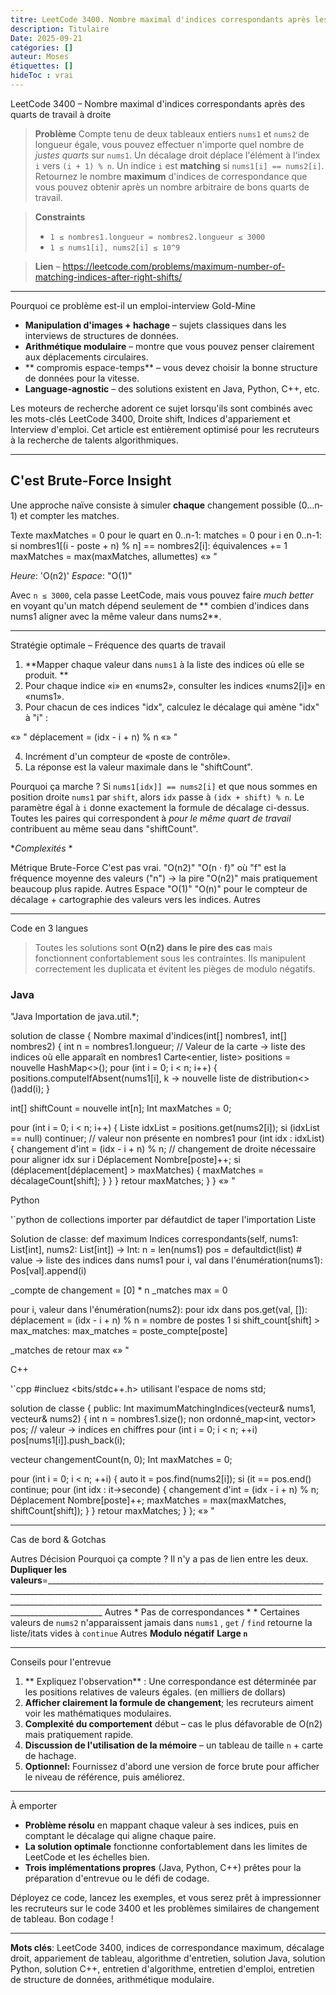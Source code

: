 ```yaml
---
titre: LeetCode 3400. Nombre maximal d'indices correspondants après les quarts de travail à droite -
description: Titulaire
Date: 2025-09-21
catégories: []
auteur: Moses
étiquettes: []
hideToc : vrai
---
```

LeetCode 3400 – Nombre maximal d'indices correspondants après des quarts de travail à droite

> **Problème**
> Compte tenu de deux tableaux entiers `nums1` et `nums2` de longueur égale, vous pouvez effectuer n'importe quel nombre de *justes quarts* sur `nums1`.
> Un décalage droit déplace l'élément à l'index `i` vers `(i + 1) % n`.
> Un indice `i` est **matching** si `nums1[i] == nums2[i]`.
> Retournez le nombre **maximum** d'indices de correspondance que vous pouvez obtenir après un nombre arbitraire de bons quarts de travail.

> **Constraints**
> * `1 ≤ nombres1.longueur = nombres2.longueur ≤ 3000`
> * `1 ≤ nums1[i], nums2[i] ≤ 10^9`

> **Lien** – <https://leetcode.com/problems/maximum-number-of-matching-indices-after-right-shifts/>

---

Pourquoi ce problème est-il un emploi-interview Gold-Mine

* **Manipulation d'images + hachage** – sujets classiques dans les interviews de structures de données.
* **Arithmétique modulaire** – montre que vous pouvez penser clairement aux déplacements circulaires.
* ** compromis espace-temps** – vous devez choisir la bonne structure de données pour la vitesse.
* **Language-agnostic** – des solutions existent en Java, Python, C++, etc.

Les moteurs de recherche adorent ce sujet lorsqu'ils sont combinés avec les mots-clés LeetCode 3400, Droite shift, Indices d'appariement et Interview d'emploi. Cet article est entièrement optimisé pour les recruteurs à la recherche de talents algorithmiques.

---

## C'est Brute-Force Insight

Une approche naïve consiste à simuler **chaque** changement possible (0...n‐1) et compter les matches.

Texte
maxMatches = 0
pour le quart en 0..n-1:
matches = 0
pour i en 0..n-1:
si nombres1[(i - poste + n) % n] == nombres2[i]:
équivalences += 1
maxMatches = max(maxMatches, allumettes)
«» "

*Heure*: 'O(n2)'
*Espace*: "O(1)"

Avec `n ≤ 3000`, cela passe LeetCode, mais vous pouvez faire *much better* en voyant qu'un match dépend seulement de ** combien d'indices dans nums1 aligner avec la même valeur dans nums2**.

---

Stratégie optimale – Fréquence des quarts de travail

1. **Mapper chaque valeur dans `nums1` à la liste des indices où elle se produit. **
2. Pour chaque indice «i» en «nums2», consulter les indices «nums2[i]» en «nums1».
3. Pour chacun de ces indices "idx", calculez le décalage qui amène "idx" à "i" :

«» "
déplacement = (idx - i + n) % n
«» "

4. Incrément d'un compteur de «poste de contrôle».
5. La réponse est la valeur maximale dans le "shiftCount".

Pourquoi ça marche ?
Si `nums1[idx]] == nums2[i]` et que nous sommes en position droite `nums1` par `shift`, alors `idx` passe à `(idx + shift) % n`.
Le paramètre égal à `i` donne exactement la formule de décalage ci-dessus.
Toutes les paires qui correspondent à *pour le même quart de travail* contribuent au même seau dans "shiftCount".

**Complexités* *

Métrique Brute-Force
C'est pas vrai.
"O(n2)" "O(n · f)" où "f" est la fréquence moyenne des valeurs ("n") → la pire "O(n2)" mais pratiquement beaucoup plus rapide. Autres
Espace "O(1)" "O(n)" pour le compteur de décalage + cartographie des valeurs vers les indices. Autres

---

Code en 3 langues

> Toutes les solutions sont **O(n2) dans le pire des cas** mais fonctionnent confortablement sous les contraintes.
> Ils manipulent correctement les duplicata et évitent les pièges de modulo négatifs.

### Java

"Java
Importation de java.util.*;

solution de classe {
Nombre maximal d'indices(int[] nombres1, int[] nombres2) {
int n = nombres1.longueur;
// Valeur de la carte -> liste des indices où elle apparaît en nombres1
Carte<entier, liste<entier>> positions = nouvelle HashMap<>();
pour (int i = 0; i < n; i++) {
positions.computeIfAbsent(nums1[i], k -> nouvelle liste de distribution<>()add(i);
}

int[] shiftCount = nouvelle int[n];
Int maxMatches = 0;

pour (int i = 0; i < n; i++) {
Liste<integer> idxList = positions.get(nums2[i]);
si (idxList == null) continuer; // valeur non présente en nombres1
pour (int idx : idxList) {
changement d'int = (idx - i + n) % n; // changement de droite nécessaire pour aligner idx sur i
Déplacement Nombre[poste]++;
si (déplacement[déplacement] > maxMatches) {
maxMatches = décalageCount[shift];
}
}
}
retour maxMatches;
}
}
«» "

Python

'`python
de collections importer par défautdict
de taper l'importation Liste

Solution de classe:
def maximum Indices correspondants(self, nums1: List[int], nums2: List[int]) -> Int:
n = len(nums1)
pos = defaultdict(list) # value -> liste des indices dans nums1
pour i, val dans l'énumération(nums1):
Pos[val].append(i)

_compte de changement = [0] * n
_matches max = 0

pour i, valeur dans l'énumération(nums2):
pour idx dans pos.get(val, []):
déplacement = (idx - i + n) % n
= nombre de postes 1
si shift_count[shift] > max_matches:
max_matches = poste_compte[poste]

_matches de retour max
«» "

C++

'`cpp
#incluez <bits/stdc++.h>
utilisant l'espace de noms std;

solution de classe {
public:
Int maximumMatchingIndices(vecteur<int>& nums1, vecteur<int>& nums2) {
int n = nombres1.size();
non ordonné_map<int, vector<int>> pos; // valeur -> indices en chiffres
pour (int i = 0; i < n; ++i) pos[nums1[i]].push_back(i);

vecteur<int> changementCount(n, 0);
Int maxMatches = 0;

pour (int i = 0; i < n; ++i) {
auto it = pos.find(nums2[i]);
si (it == pos.end() continue;
pour (int idx : it->seconde) {
changement d'int = (idx - i + n) % n;
Déplacement Nombre[poste]++;
maxMatches = max(maxMatches, shiftCount[shift]);
}
}
retour maxMatches;
}
};
«» "

---

Cas de bord & Gotchas

Autres Décision Pourquoi ça compte ?
Il n'y a pas de lien entre les deux.
**Dupliquer les valeurs**=________________________________________________________________________________________________________________________________________________________________________________________________________________________________________________________
Autres * Pas de correspondances * * Certaines valeurs de `nums2` n'apparaissent jamais dans `nums1` , `get` / `find` retourne la liste/itats vides à `continue` Autres
**Modulo négatif**
**Large `n`**

---

Conseils pour l'entrevue

1. ** Expliquez l'observation** : Une correspondance est déterminée par les positions relatives de valeurs égales. (en milliers de dollars)
2. **Afficher clairement la formule de changement**; les recruteurs aiment voir les mathématiques modulaires.
3. **Complexité du comportement** début – cas le plus défavorable de O(n2) mais pratiquement rapide.
4. **Discussion de l'utilisation de la mémoire** – un tableau de taille `n` + carte de hachage.
5. **Optionnel:** Fournissez d'abord une version de force brute pour afficher le niveau de référence, puis améliorez.

---

À emporter

- **Problème résolu** en mappant chaque valeur à ses indices, puis en comptant le décalage qui aligne chaque paire.
- **La solution optimale** fonctionne confortablement dans les limites de LeetCode et les échelles bien.
- **Trois implémentations propres** (Java, Python, C++) prêtes pour la préparation d'entrevue ou le défi de codage.

Déployez ce code, lancez les exemples, et vous serez prêt à impressionner les recruteurs sur le code 3400 et les problèmes similaires de changement de tableau. Bon codage !

---

**Mots clés**: LeetCode 3400, indices de correspondance maximum, décalage droit, appariement de tableau, algorithme d'entretien, solution Java, solution Python, solution C++, entretien d'algorithme, entretien d'emploi, entretien de structure de données, arithmétique modulaire.